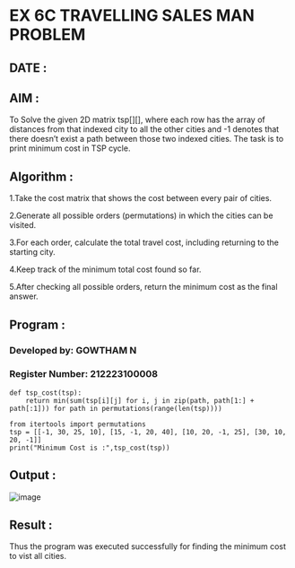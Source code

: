 # EX 6C TRAVELLING SALES MAN PROBLEM

## DATE :

## AIM :

To Solve the given 2D matrix tsp[][], where each row has the array of distances from that indexed city to all the other cities and -1 denotes that there doesn’t exist a path between those two indexed cities. The task is to print minimum cost in TSP cycle.

## Algorithm :

1.Take the cost matrix that shows the cost between every pair of cities.

2.Generate all possible orders (permutations) in which the cities can be visited.

3.For each order, calculate the total travel cost, including returning to the starting city.

4.Keep track of the minimum total cost found so far.

5.After checking all possible orders, return the minimum cost as the final answer.

## Program :

### Developed by: GOWTHAM N
### Register Number: 212223100008

```
def tsp_cost(tsp):
    return min(sum(tsp[i][j] for i, j in zip(path, path[1:] + path[:1])) for path in permutations(range(len(tsp))))

from itertools import permutations
tsp = [[-1, 30, 25, 10], [15, -1, 20, 40], [10, 20, -1, 25], [30, 10, 20, -1]]
print("Minimum Cost is :",tsp_cost(tsp))
```

## Output :

![image](https://github.com/user-attachments/assets/ecf9c7a0-3e7b-445b-96cd-5a069c62bebc)


## Result :

Thus the program was executed successfully for finding the minimum cost to vist all cities.
